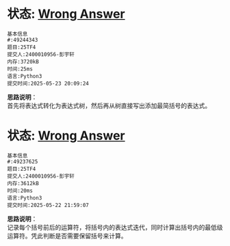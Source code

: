 # 状态: [Wrong Answer](http://xzmdsa.openjudge.cn/2025examreview/solution/49244343/)
```
基本信息
#:49244343
题目:25TF4
提交人:2400010956-彭宇轩
内存:3720kB
时间:25ms
语言:Python3
提交时间:2025-05-23 20:09:24
```

**思路说明**：  
首先将表达式转化为表达式树，然后再从树直接写出添加最简括号的表达式。

# 状态: [Wrong Answer](http://xzmdsa.openjudge.cn/2025examreview/solution/49237625/)
```
基本信息
#:49237625
题目:25TF4
提交人:2400010956-彭宇轩
内存:3612kB
时间:20ms
语言:Python3
提交时间:2025-05-22 21:59:07
```

**思路说明**：  
记录每个括号前后的运算符，将括号内的表达式迭代，同时计算出括号内的最低级运算符。凭此判断是否需要保留括号来计算。